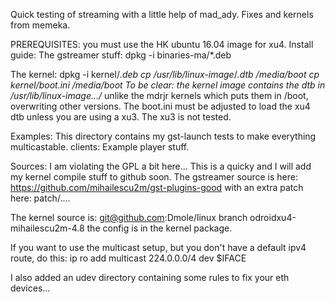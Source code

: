 Quick testing of streaming with a little help of mad_ady.
Fixes and kernels from memeka.

PREREQUISITES:
you must use the HK ubuntu 16.04 image for xu4.
Install guide:
The gstreamer stuff:
dpkg -i binaries-ma/*.deb

The kernel:
dpkg -i kernel/*.deb
cp /usr/lib/linux-image*/*.dtb /media/boot
cp kernel/boot.ini /media/boot
To be clear: the kernel image contains the dtb in /usr/lib/linux-image.../*
unlike the mdrjr kernels which puts them in /boot, overwriting other versions.
The boot.ini must be adjusted to load the xu4 dtb unless you are using a xu3.
The xu3 is not tested.

Examples:
This directory contains my gst-launch tests to make everything multicastable.
clients:
Example player stuff.

Sources:
I am violating the GPL a bit here... This is a quicky and I will add my kernel compile stuff to github soon.
The gstreamer source is here:
https://github.com/mihailescu2m/gst-plugins-good
with an extra patch here:
patch/....

The kernel source is:
git@github.com:Dmole/linux
branch odroidxu4-mihailescu2m-4.8
the config is in the kernel package.

If you want to use the multicast setup, but you don't have a default ipv4 route, do this:
ip ro add multicast 224.0.0.0/4 dev $IFACE

I also added an udev directory containing some rules to fix your eth devices...

